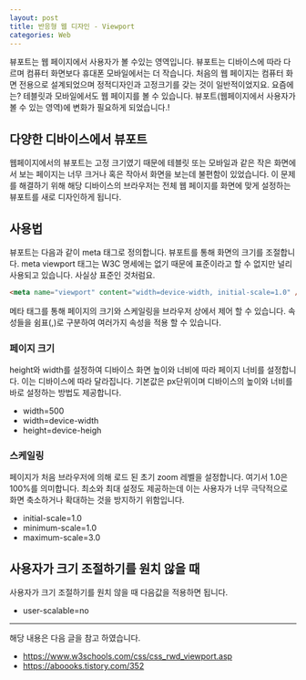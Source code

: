 ```yaml
---
layout: post
title: 반응형 웹 디자인 - Viewport
categories: Web
---
```


뷰포트는 웹 페이지에서 사용자가 볼 수있는 영역입니다. 뷰포트는 디바이스에 따라 다르며 컴퓨터 화면보다 휴대폰 모바일에서는 더 작습니다. 처음의 웹 페이지는 컴퓨터 화면 전용으로 설계되었으며 정적디자인과 고정크기를 갖는 것이 일반적이었지요. 요즘에는? 테블릿과 모바일에서도 웹 페이지를 볼 수 있습니다. 뷰포트(웹페이지에서 사용자가 볼 수 있는 영역)에 변화가 필요하게 되었습니다.!

## 다양한 디바이스에서 뷰포트

웹페이지에서의 뷰포트는 고정 크기였기 때문에 테블릿 또는 모바일과 같은 작은 화면에서 보는 페이지는 너무 크거나 혹은 작아서 화면을 보는데 불편함이 있었습니다. 이 문제를 해결하기 위해 해당 디바이스의 브라우저는 전체 웹 페이지를 화면에 맞게 설정하는 뷰포트를 새로 디자인하게 됩니다.

## 사용법

뷰포트는 다음과 같이 meta 태그로 정의합니다. 뷰포트를 통해 화면의 크기를 조절합니다. meta viewport 태그는 W3C 명세에는 없기 때문에 표준이라고 할 수 없지만 널리 사용되고 있습니다. 사실상 표준인 것처럼요.

```html
<meta name="viewport" content="width=device-width, initial-scale=1.0" />
```

메타 태그를 통해 페이지의 크기와 스케일링을 브라우저 상에서 제어 할 수 있습니다. 속성들을 쉼표(,)로 구분하여 여러가지 속성을 적용 할 수 있습니다.

### 페이지 크기

height와 width를 설정하여 디바이스 화면 높이와 너비에 따라 페이지 너비를 설정합니다. 이는 디바이스에 따라 달라집니다. 기본값은 px단위이며 디바이스의 높이와 너비를 바로 설정하는 방법도 제공합니다.

- width=500
- width=device-width
- height=device-heigh

### 스케일링

페이지가 처음 브라우저에 의해 로드 된 초기 zoom 레벨을 설정합니다. 여기서 1.0은 100%를 의미합니다. 최소와 최대 설정도 제공하는데 이는 사용자가 너무 극닥적으로 화면 축소하거나 확대하는 것을 방지하기 위함입니다.

- initial-scale=1.0
- minimum-scale=1.0
- maximum-scale=3.0

## 사용자가 크기 조절하기를 원치 않을 때

사용자가 크기 조절하기를 원치 않을 때 다음값을 적용하면 됩니다.

- user-scalable=no

---

해당 내용은 다음 글을 참고 하였습니다.

- https://www.w3schools.com/css/css_rwd_viewport.asp
- https://aboooks.tistory.com/352
